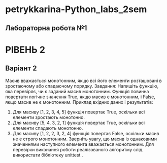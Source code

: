 # petrykkarina-Python_labs_2sem
## Лабораторна робота №1
# РІВЕНЬ 2
## Варіант 2
Масив вважається монотонним, якщо всі його елементи розташовані в зростаючому або спадаючому порядку.
Завдання: Напишіть функцію, яка перевіряє, чи є заданий масив монотонним. Функція повинна повертати логічне значення True, якщо масив є монотонним, і False, якщо масив не є монотонним.
Приклад вхідних даних і результатів:
1.	Для масиву [1, 2, 3, 4, 5] функція повертає True, оскільки всі елементи зростають монотонно.
2.	Для масиву [5, 4, 3, 2, 1] функція повертає True, оскільки всі елементи спадають монотонно.
3.	Для масиву [1, 2, 2, 3, 2, 4] функція повертає False, оскільки масив не є строго монотонним.
Зверніть увагу, що масив із однаковими значеннями наступного елемента вважається монотонним.
Для перевірки виконання роботи реалізованого алгоритму слід використати бібліотеку unittest .

